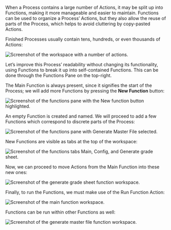 When a Process contains a large number of Actions, it may be split up into Functions, making it more manageable and easier to maintain. Functions can be used to organize a Process’ Actions, but they also allow the reuse of parts of the Process, which helps to avoid cluttering by copy-pasted Actions.

Finished Processes usually contain tens, hundreds, or even thousands of Actions:

![Screenshot of the workspace with a number of actions.](..\media\busy-workspace.png)

Let’s improve this Process’ readability without changing its functionality, using Functions to break it up into self-contained Functions. This can be done through the Functions Pane on the top-right.

The Main Function is always present, since it signifies the start of the Process; we will add more Functions by pressing the **New Function** button:

![Screenshot of the functions pane with the New function button highlighted.](..\media\functions-pane.png)

An empty Function is created and named. We will proceed to add a few Functions which correspond to discrete parts of the Process:

![Screenshot of the functions pane with Generate Master File selected.](..\media\functions-pane-continued.png)

New Functions are visible as tabs at the top of the workspace:

![Screenshot of the functions tabs Main, Config, and Generate grade sheet.](..\media\functions-tabs.png)

Now, we can proceed to move Actions from the Main Function into these new ones:

![Screenshot of the generate grade sheet function workspace.](..\media\generate-grade-sheet-function-workspace.png)

Finally, to run the Functions, we must make use of the Run Function Action:

![Screenshot of the main function workspace.](..\media\main-function-workspace.png)

Functions can be run within other Functions as well:

![Screenshot of the generate master file function workspace.](..\media\generate-grade-sheet-function-workspace.png)
